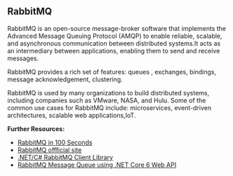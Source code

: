 ## RabbitMQ

RabbitMQ is an open-source message-broker software that implements the Advanced Message Queuing Protocol (AMQP) to enable reliable, scalable, and asynchronous communication between distributed systems.It acts as an intermediary between applications, enabling them to send and receive messages.

RabbitMQ provides a rich set of features: queues , exchanges, bindings, message acknowledgement, clustering.

RabbitMQ is used by many organizations to build distributed systems, including companies such as VMware, NASA, and Hulu. Some of the common use cases for RabbitMQ include: microservices, event-driven architectures, scalable web applications,IoT.

**Further Resources:**

 - [RabbitMQ in 100 Seconds](https://www.youtube.com/watch?v=NQ3fZtyXji0)
 - [RabbitMQ offficial site ](https://www.rabbitmq.com/)
 - [.NET/C# RabbitMQ Client Library](https://www.rabbitmq.com/dotnet.html)
 - [RabbitMQ Message Queue using .NET Core 6 Web API](https://blog.devops.dev/rabbitmq-message-queue-using-net-core-6-web-api-c0fcfa72169c)
